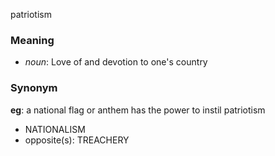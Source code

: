 patriotism
### Meaning
+ _noun_: Love of and devotion to one's country

### Synonym

__eg__: a national flag or anthem has the power to instil patriotism

+ NATIONALISM
+ opposite(s): TREACHERY


